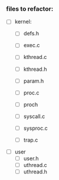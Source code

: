 ### files to refactor:

- [ ] kernel:
    - [ ] defs.h
    - [ ] exec.c
    - [ ] kthread.c
    - [ ] kthread.h
    - [ ] param.h
    - [ ] proc.c
    - [ ] proch
    - [ ] syscall.c
    - [ ] sysproc.c
    - [ ] trap.c


- [ ] user
    - [ ] user.h
    - [ ] uthread.c
    - [ ] uthread.h
